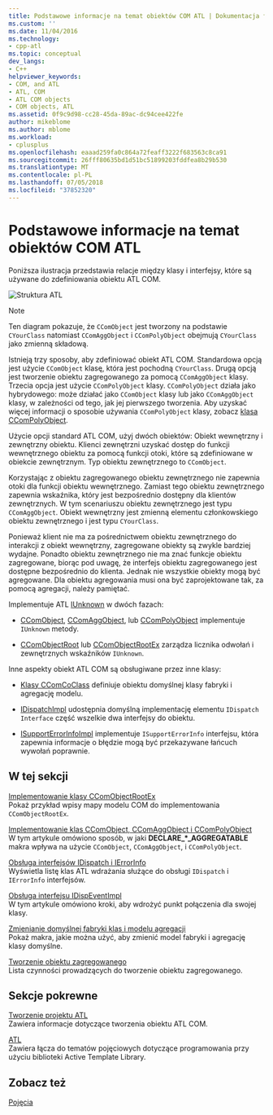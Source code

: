 ```yaml
---
title: Podstawowe informacje na temat obiektów COM ATL | Dokumentacja firmy Microsoft
ms.custom: ''
ms.date: 11/04/2016
ms.technology:
- cpp-atl
ms.topic: conceptual
dev_langs:
- C++
helpviewer_keywords:
- COM, and ATL
- ATL, COM
- ATL COM objects
- COM objects, ATL
ms.assetid: 0f9c9d98-cc28-45da-89ac-dc94cee422fe
author: mikeblome
ms.author: mblome
ms.workload:
- cplusplus
ms.openlocfilehash: eaaad259fa0c864a72feaff3222f683563c8ca91
ms.sourcegitcommit: 26fff80635bd1d51bc51899203fddfea8b29b530
ms.translationtype: MT
ms.contentlocale: pl-PL
ms.lasthandoff: 07/05/2018
ms.locfileid: "37852320"
---
```

# <a name="fundamentals-of-atl-com-objects"></a>Podstawowe informacje na temat obiektów COM ATL
Poniższa ilustracja przedstawia relacje między klasy i interfejsy, które są używane do zdefiniowania obiektu ATL COM.  
  
 ![Struktura ATL](../atl/media/vc307y1.gif "vc307y1")  
  
> [!NOTE]
>  Ten diagram pokazuje, że `CComObject` jest tworzony na podstawie `CYourClass` natomiast `CComAggObject` i `CComPolyObject` obejmują `CYourClass` jako zmienną składową.  
  
 Istnieją trzy sposoby, aby zdefiniować obiekt ATL COM. Standardowa opcją jest użycie `CComObject` klasę, która jest pochodną `CYourClass`. Drugą opcją jest tworzenie obiektu zagregowanego za pomocą `CComAggObject` klasy. Trzecia opcja jest użycie `CComPolyObject` klasy. `CComPolyObject` działa jako hybrydowego: może działać jako `CComObject` klasy lub jako `CComAggObject` klasy, w zależności od tego, jak jej pierwszego tworzenia. Aby uzyskać więcej informacji o sposobie używania `CComPolyObject` klasy, zobacz [klasa CComPolyObject](../atl/reference/ccompolyobject-class.md).  
  
 Użycie opcji standard ATL COM, użyj dwóch obiektów: Obiekt wewnętrzny i zewnętrzny obiektu. Klienci zewnętrzni uzyskać dostęp do funkcji wewnętrznego obiektu za pomocą funkcji otoki, które są zdefiniowane w obiekcie zewnętrznym. Typ obiektu zewnętrznego to `CComObject`.  
  
 Korzystając z obiektu zagregowanego obiektu zewnętrznego nie zapewnia otoki dla funkcji obiektu wewnętrznego. Zamiast tego obiektu zewnętrznego zapewnia wskaźnika, który jest bezpośrednio dostępny dla klientów zewnętrznych. W tym scenariuszu obiektu zewnętrznego jest typu `CComAggObject`. Obiekt wewnętrzny jest zmienną elementu członkowskiego obiektu zewnętrznego i jest typu `CYourClass`.  
  
 Ponieważ klient nie ma za pośrednictwem obiektu zewnętrznego do interakcji z obiekt wewnętrzny, zagregowane obiekty są zwykle bardziej wydajne. Ponadto obiektu zewnętrznego nie ma znać funkcje obiektu zagregowane, biorąc pod uwagę, że interfejs obiektu zagregowanego jest dostępne bezpośrednio do klienta. Jednak nie wszystkie obiekty mogą być agregowane. Dla obiektu agregowania musi ona być zaprojektowane tak, za pomocą agregacji, należy pamiętać.  
  
 Implementuje ATL [IUnknown](http://msdn.microsoft.com/library/windows/desktop/ms680509) w dwóch fazach:  
  
-   [CComObject](../atl/reference/ccomobject-class.md), [CComAggObject](../atl/reference/ccomaggobject-class.md), lub [CComPolyObject](../atl/reference/ccompolyobject-class.md) implementuje `IUnknown` metody.  
  
-   [CComObjectRoot](../atl/reference/ccomobjectroot-class.md) lub [CComObjectRootEx](../atl/reference/ccomobjectrootex-class.md) zarządza licznika odwołań i zewnętrznych wskaźników `IUnknown`.  
  
 Inne aspekty obiekt ATL COM są obsługiwane przez inne klasy:  
  
-   [Klasy CComCoClass](../atl/reference/ccomcoclass-class.md) definiuje obiektu domyślnej klasy fabryki i agregację modelu.  
  
-   [IDispatchImpl](../atl/reference/idispatchimpl-class.md) udostępnia domyślną implementację elementu `IDispatch Interface` część wszelkie dwa interfejsy do obiektu.  
  
-   [ISupportErrorInfoImpl](../atl/reference/isupporterrorinfoimpl-class.md) implementuje `ISupportErrorInfo` interfejsu, która zapewnia informacje o błędzie mogą być przekazywane łańcuch wywołań poprawnie.  
  
## <a name="in-this-section"></a>W tej sekcji  
 [Implementowanie klasy CComObjectRootEx](../atl/implementing-ccomobjectrootex.md)  
 Pokaż przykład wpisy mapy modelu COM do implementowania `CComObjectRootEx`.  
  
 [Implementowanie klas CComObject, CComAggObject i CComPolyObject](../atl/implementing-ccomobject-ccomaggobject-and-ccompolyobject.md)  
 W tym artykule omówiono sposób, w jaki **DECLARE_\*_AGGREGATABLE** makra wpływa na użycie `CComObject`, `CComAggObject`, i `CComPolyObject`.  
  
 [Obsługa interfejsów IDispatch i IErrorInfo](../atl/supporting-idispatch-and-ierrorinfo.md)  
 Wyświetla listę klas ATL wdrażania służące do obsługi `IDispatch` i `IErrorInfo` interfejsów.  
  
 [Obsługa interfejsu IDispEventImpl](../atl/supporting-idispeventimpl.md)  
 W tym artykule omówiono kroki, aby wdrożyć punkt połączenia dla swojej klasy.  
  
 [Zmienianie domyślnej fabryki klas i modelu agregacji](../atl/changing-the-default-class-factory-and-aggregation-model.md)  
 Pokaż makra, jakie można użyć, aby zmienić model fabryki i agregację klasy domyślne.  
  
 [Tworzenie obiektu zagregowanego](../atl/creating-an-aggregated-object.md)  
 Lista czynności prowadzących do tworzenie obiektu zagregowanego.  
  
## <a name="related-sections"></a>Sekcje pokrewne  
 [Tworzenie projektu ATL](../atl/reference/creating-an-atl-project.md)  
 Zawiera informacje dotyczące tworzenia obiektu ATL COM.  
  
 [ATL](../atl/active-template-library-atl-concepts.md)  
 Zawiera łącza do tematów pojęciowych dotyczące programowania przy użyciu biblioteki Active Template Library.  
  
## <a name="see-also"></a>Zobacz też  
 [Pojęcia](../atl/active-template-library-atl-concepts.md)

